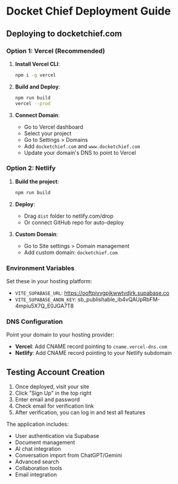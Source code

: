 # Docket Chief Deployment Guide

## Deploying to docketchief.com

### Option 1: Vercel (Recommended)
1. **Install Vercel CLI**:
   ```bash
   npm i -g vercel
   ```

2. **Build and Deploy**:
   ```bash
   npm run build
   vercel --prod
   ```

3. **Connect Domain**:
   - Go to Vercel dashboard
   - Select your project
   - Go to Settings > Domains
   - Add `docketchief.com` and `www.docketchief.com`
   - Update your domain's DNS to point to Vercel

### Option 2: Netlify
1. **Build the project**:
   ```bash
   npm run build
   ```

2. **Deploy**:
   - Drag `dist` folder to netlify.com/drop
   - Or connect GitHub repo for auto-deploy

3. **Custom Domain**:
   - Go to Site settings > Domain management
   - Add custom domain: `docketchief.com`

### Environment Variables
Set these in your hosting platform:
- `VITE_SUPABASE_URL`: https://ooftpivvgpjkwwtvdjrk.supabase.co
- `VITE_SUPABASE_ANON_KEY`: sb_publishable_ib4vQAUpRbFM-4mpiu5X7Q_E0JGA7T8

### DNS Configuration
Point your domain to your hosting provider:
- **Vercel**: Add CNAME record pointing to `cname.vercel-dns.com`
- **Netlify**: Add CNAME record pointing to your Netlify subdomain

## Testing Account Creation
1. Once deployed, visit your site
2. Click "Sign Up" in the top right
3. Enter email and password
4. Check email for verification link
5. After verification, you can log in and test all features

The application includes:
- User authentication via Supabase
- Document management
- AI chat integration
- Conversation import from ChatGPT/Gemini
- Advanced search
- Collaboration tools
- Email integration